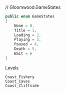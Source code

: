 // Gloomwood.GameStates

```c#
public enum GameStates
{
    None = 0,
    Title = 1,
    Loading = 2,
    Playing = 3,
    Paused = 4,
    Death = 5,
    Wait = 6
}
```

Levels

```
Coast_Fishery
Coast_Caves
Coast_Cliffside
```
